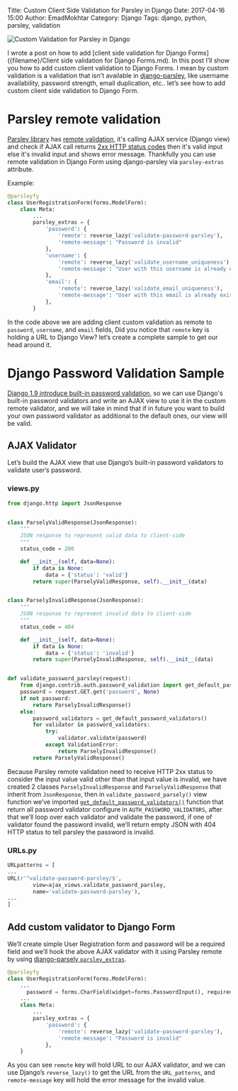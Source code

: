 Title: Custom Client Side Validation for Parsley in Django
Date: 2017-04-16 15:00
Author: EmadMokhtar
Category: Django
Tags: django, python, parsley, validation

![Custom Validation for Parsley in Django]({static}/images/Custom-Validation-for-Parsley-in-Django.jpeg)

I wrote a post on how to add [client side validation for Django Forms]({filename}/Client side validation for Django Forms.md). In this post I’ll show you how to add custom client validation to Django Forms. I mean by custom validation is a validation that isn't available in [django-parsley][1], like username availability, password strength, email duplication, etc.. let’s see how to add custom client side validation to Django Form.

# Parsley remote validation

[Parsley library][2] has [remote validation](http://parsleyjs.org/doc/index.html#remote), it's calling AJAX service (Django view) and check if AJAX call returns [2xx HTTP status codes](http://www.restapitutorial.com/httpstatuscodes.html) then it's valid input else it's invalid input and shows error message. Thankfully you can use remote validation in Django Form using django-parsley via `parsley-extras` attribute.

Example:
``` python
@parsleyfy
class UserRegistrationForm(forms.ModelForm):
    class Meta:
        ...
        parsley_extras = {
            'password': {
                'remote': reverse_lazy('validate-password-parsley'),
                'remote-message': "Password is invalid"
            },
            'username': {
                'remote': reverse_lazy('validate_username_uniqueness'),
                'remote-message': "User with this username is already exists."
            },
            'email': {
                'remote': reverse_lazy('validate_email_uniqueness'),
                'remote-message': "User with this email is already exists."
            },
        }
```

In the code above we are adding client custom validation as remote to `password`, `username`, and `email`  fields, Did you notice that `remote` key is holding a URL to Django View? let’s create a complete sample to get our head around it.

# Django Password Validation Sample

[Django 1.9 introduce built-in password validation](https://docs.djangoproject.com/en/dev/topics/auth/passwords/#module-django.contrib.auth.password_validation), so we can use Django's built-in password validators and write an AJAX view to use it in the custom remote validator, and we will take in mind that if in future you want to build your own password validator as additional to the default ones, our view will be valid.

## AJAX Validator

Let’s build the AJAX view that use Django’s built-in password validators to validate user’s password.

### views.py

``` python
from django.http import JsonResponse


class ParselyValidResponse(JsonResponse):
    """
    JSON response to represent valid data to client-side
    """
    status_code = 200

    def __init__(self, data=None):
        if data is None:
            data = {'status': 'valid'}
        return super(ParselyValidResponse, self).__init__(data)


class ParselyInvalidResponse(JsonResponse):
    """
    JSON response to represent invalid data to client-side
    """
    status_code = 404

    def __init__(self, data=None):
        if data is None:
            data = {'status': 'invalid'}
        return super(ParselyInvalidResponse, self).__init__(data)


def validate_password_parsley(request):
    from django.contrib.auth.password_validation import get_default_password_validators
    password = request.GET.get('password', None)
    if not password:
        return ParselyInvalidResponse()
    else:
        password_validators = get_default_password_validators()
        for validator in password_validators:
            try:
                validator.validate(password)
            except ValidationError:
                return ParselyInvalidResponse()
        return ParselyValidResponse()
```

Because Parsley remote validation need to receive HTTP 2xx status to consider the input value valid other than that input value is invalid, we have created 2 classes `ParselyInvalidResponse` and `ParselyValidResponse`  that inherit from `JsonResponse`, then in `validate_password_parsely()` view function we’ve imported [`get_default_password_validators()`](https://docs.djangoproject.com/en/1.10/topics/auth/passwords/#django.contrib.auth.password_validation.get_password_validators) function that return all password validator configure in `AUTH_PASSWORD_VALIDATORS`, after that we’ll loop over each validator and validate the password, if one of validator found the password invalid, we’ll return empty JSON with 404 HTTP status to tell parsley the password is invalid.

### URLs.py

``` python
URLpatterns = [
...
URL(r'^validate-password-parsley/$',
        view=ajax_views.validate_password_parsley,
        name='validate-password-parsley'),
...
]
```

## Add custom validator to Django Form

We’ll create simple User Registration form and password will be a required field and we’ll hook the above AJAX validator with it using Parsley remote by using [django-parsely `parsley_extras`](https://github.com/agiliq/Django-parsley#advanced-usage).

``` python
@parsleyfy
class UserRegistrationForm(forms.ModelForm):
    ...
	  password = forms.CharField(widget=forms.PasswordInput(), required=True)
    ...
    class Meta:
        ...
        parsley_extras = {
            'password': {
                'remote': reverse_lazy('validate-password-parsley'),
                'remote-message': "Password is invalid"
            },
    }

```

As you can see `remote` key will hold URL to our AJAX validator, and we can use Django’s `reverse_lazy()` to get the URL from the `URL_patterns`, and `remote-message` key will hold the error message for the invalid value.

  [1]: https://github.com/agiliq/Django-parsley
  [2]: http://parsleyjs.org/doc/index.html

